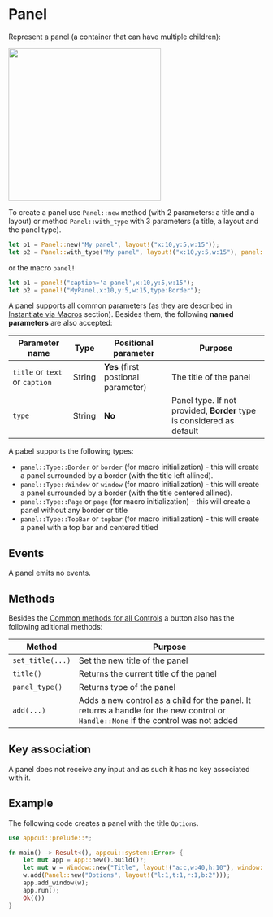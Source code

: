 # Panel

Represent a panel (a container that can have multiple children):

<img src="img/panel.png" width=300/>

To create a panel use `Panel::new` method (with 2 parameters: a title and a layout) or method `Panel::with_type` with 3 parameters (a title, a layout and the panel type).
```rs
let p1 = Panel::new("My panel", layout!("x:10,y:5,w:15"));
let p2 = Panel::with_type("My panel", layout!("x:10,y:5,w:15"), panel::Type::Border);
```
or the macro `panel!`
```rs
let p1 = panel!("caption='a panel',x:10,y:5,w:15");
let p2 = panel!("MyPanel,x:10,y:5,w:15,type:Border");
```

A panel supports all common parameters (as they are described in [Instantiate via Macros](../instantiate_via_macros.md) section). Besides them, the following **named parameters** are also accepted:

| Parameter name                 | Type   | Positional parameter                | Purpose                                                               |
| ------------------------------ | ------ | ----------------------------------- | --------------------------------------------------------------------- |
| `title` or `text` or `caption` | String | **Yes** (first postional parameter) | The title of the panel                                                |
| `type`                         | String | **No**                              | Panel type. If not provided, **Border** type is considered as default |

A pabel supports the following types:
* `panel::Type::Border` or `border` (for macro initialization) - this will create a panel surrounded by a border (with the title left allined).
* `panel::Type::Window` or `window` (for macro initialization) - this will create a panel surrounded by a border (with the title centered allined).
* `panel::Type::Page` or `page` (for macro initialization) - this will create a panel without any border or title
* `panel::Type::TopBar` or `topbar` (for macro initialization) - this will create a panel with a top bar and centered titled



## Events
A panel emits no events.

## Methods

Besides the [Common methods for all Controls](../common_methods.md) a button also has the following aditional methods:

| Method           | Purpose                                                                                                                             |
| ---------------- | ----------------------------------------------------------------------------------------------------------------------------------- |
| `set_title(...)` | Set the new title of the panel                                                                                                      |
| `title()`        | Returns the current title of the panel                                                                                              |
| `panel_type()`   | Returns type of the panel                                                                                                           |
| `add(...)`       | Adds a new control as a child for the panel. It returns a handle for the new control or `Handle::None` if the control was not added |

## Key association

A panel does not receive any input and as such it has no key associated with it.

## Example

The following code creates a panel with the title `Options`.
```rs
use appcui::prelude::*;

fn main() -> Result<(), appcui::system::Error> {
    let mut app = App::new().build()?;
    let mut w = Window::new("Title", layout!("a:c,w:40,h:10"), window::Flags::None);
    w.add(Panel::new("Options", layout!("l:1,t:1,r:1,b:2")));
    app.add_window(w);
    app.run();
    Ok(())
}
```